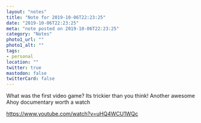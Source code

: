 ```yaml
---
layout: "notes"
title: "Note for 2019-10-06T22:23:25"
date: "2019-10-06T22:23:25"
meta: "note posted on 2019-10-06T22:23:25"
category: "Notes"
photo1_url: ""
photo1_alt: ""
tags:
- personal
location: ""
twitter: true
mastodon: false
twitterCard: false
---
```

What was the first video game?
Its trickier than you think!
Another awesome Ahoy documentary worth a watch

https://www.youtube.com/watch?v=uHQ4WCU1WQc

